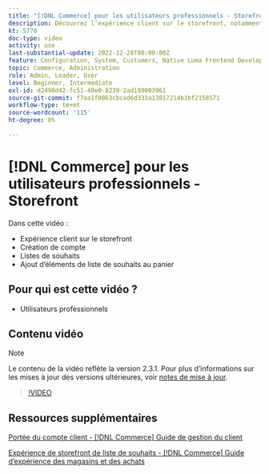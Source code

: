```yaml
---
title: "[!DNL Commerce] pour les utilisateurs professionnels - Storefront"
description: Découvrez l’expérience client sur le storefront, notamment la création de compte, les listes de souhaits et l’ajout d’éléments de liste de souhaits au panier
kt: 5778
doc-type: video
activity: use
last-substantial-update: 2022-12-28T00:00:00Z
feature: Configuration, System, Customers, Native Luma Frontend Development, Page Content, Site Navigation
topic: Commerce, Administration
role: Admin, Leader, User
level: Beginner, Intermediate
exl-id: d2498d42-fc51-48e0-8239-2ad199003961
source-git-commit: f7aa1f0063cbcad6d331a13817214b1bf2158571
workflow-type: tm+mt
source-wordcount: '115'
ht-degree: 0%

---
```


# [!DNL Commerce] pour les utilisateurs professionnels - Storefront

Dans cette vidéo :

- Expérience client sur le storefront
- Création de compte
- Listes de souhaits
- Ajout d’éléments de liste de souhaits au panier

## Pour qui est cette vidéo ?

- Utilisateurs professionnels

## Contenu vidéo

>[!NOTE]
>
>Le contenu de la vidéo reflète la version 2.3.1. Pour plus d’informations sur les mises à jour des versions ultérieures, voir [notes de mise à jour](https://experienceleague.adobe.com/docs/commerce-operations/release/notes/overview.html).

>[!VIDEO](https://video.tv.adobe.com/v/36188?quality=12&learn=on)

## Ressources supplémentaires

[Portée du compte client - [!DNL Commerce] Guide de gestion du client](https://experienceleague.adobe.com/docs/commerce-admin/customers/customer-accounts/customer-account-scope.html)

[Expérience de storefront de liste de souhaits - [!DNL Commerce] Guide d’expérience des magasins et des achats](https://experienceleague.adobe.com/docs/commerce-admin/stores-sales/shopper-tools/wish-lists/wishlist-storefront.html)
